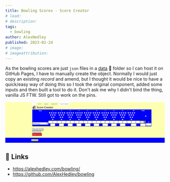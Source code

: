 ```yaml
---
title: Bowling Scores - Score Creator
# lead:
# description:
tags:
  - bowling
author: AlexHedley
published: 2023-02-24
# image:
# imageattribution:
---
```


<!-- # Bowling Scores - Score Creator -->

As the bowling scores are just `json` files in a [data](https://github.com/AlexHedley/bowling/tree/main/src/data) 📂 folder so I can host it on GitHub Pages, I have to manually create the object. Normally I would just copy an existing _record_ and amend, but I thought it would be nice to have a quick/easy way of doing this so I took the original component, added some inputs and then built a tool to do it. Don't ask me why I didn't bind the thing, vanilla JS FTW. Still got to work on the pins.

![Bowling Score Creator](images/bowling/bowling_score_creator.png "Bowling Score Creator")

## 🔗 Links

- https://alexhedley.com/bowling/
- https://github.com/AlexHedley/bowling
